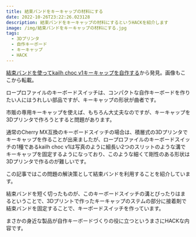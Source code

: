 ```yaml
---
title: 結束バンドをキーキャップの材料にする
date: 2022-10-26T23:22:26.023128
description: 結束バンドをキーキャップの材料にするというHACKを紹介します
image: /img/結束バンドをキーキャップの材料にする.jpg
tags:
  - 3Dプリンタ
  - 自作キーボード
  - キーキャップ
  - HACK
---
```

[結束バンドを使ってkailh choc v1キーキャップを自作する](https://tsuiha.com/cabletie_chocap/)から発見。画像もここから転載。

ロープロファイルのキーボードスイッチは、コンパクトな自作キーボードを作りたい人にはうれしい部品ですが、キーキャップの形状が曲者です。

市販の専用キーキャップを使えば、もちろん大丈夫なのですが、キーキャップを3Dプリンタで作ろうとすると問題があります。

通常のCherry MX互換のキーボードスイッチの場合は、積層式の3Dプリンタでキーキャップを作ることが出来ましたが、ロープロファイルのキーボードスイッチの1種であるkailh choc v1は写真のように細長い2つのスリットのような溝でキーキャップを固定するようになっており、このような細くて剛性のある形状は3Dプリンタで作るのが難しいです。

この記事ではこの問題の解決策として結束バンドを利用することを紹介しています。

結束バンドを短く切ったものが、このキーボードスイッチの溝とぴったりはまるということで、3Dプリントで作ったキーキャップのステムの部分に接着剤で結束バンドを固定することで、キーボードスイッチを作っています。

まさかの身近な製品が自作キーボードづくりの役に立つというまさにHACKな内容です。



